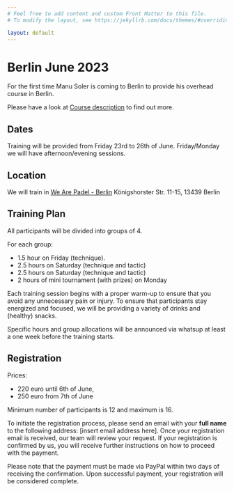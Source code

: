 ```yaml
---
# Feel free to add content and custom Front Matter to this file.
# To modify the layout, see https://jekyllrb.com/docs/themes/#overriding-theme-defaults

layout: default
---
```


# Berlin June 2023

For the first time Manu Soler is coming to Berlin to provide his overhead course in Berlin. 

Please have a look at [Course description](/overheads.html) to find out more.

## Dates
Training will be provided from Friday 23rd to 26th of June. Friday/Monday we will have afternoon/evening sessions.

## Location
We will train in <a href="https://wearepadel.com/de/berlin" target="_blank">We Are Padel - Berlin</a>
Königshorster Str. 11-15, 13439 Berlin

## Training Plan
All participants will be divided into groups of 4.

For each group:

- 1.5 hour on Friday (technique).
- 2.5 hours on Saturday (technique and tactic)
- 2.5 hours on Saturday (technique and tactic)
- 2 hours of mini tournament (with prizes) on Monday 

Each training session begins with a proper warm-up to ensure that you avoid any unnecessary pain or injury.
To ensure that participants stay energized and focused, we will be providing a variety of drinks and (healthy) snacks.

Specific hours and group allocations will be announced via whatsup at least a one week before the training starts.

## Registration
Prices:

- 220 euro until 6th of June,
- 250 euro from 7th of June

Minimum number of participants is 12 and maximum is 16. 

To initiate the registration process, please send an email with your **full name** to the following address: [insert email address here].
Once your registration email is received, our team will review your request. If your registration is confirmed by us, 
you will receive further instructions on how to proceed with the payment.

Please note that the payment must be made via PayPal within two days of receiving the confirmation. Upon successful payment, your registration will be considered complete.


